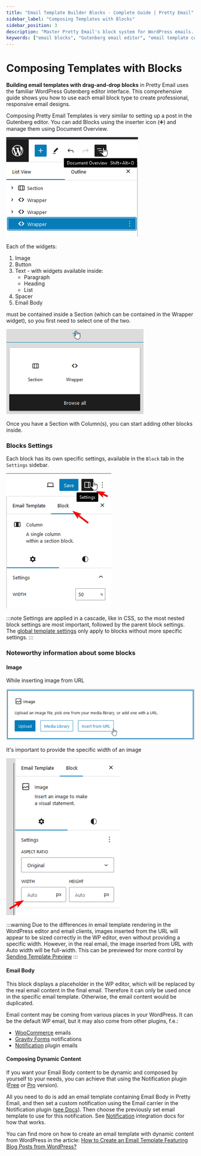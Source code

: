 ```yaml
---
title: "Email Template Builder Blocks - Complete Guide | Pretty Email"
sidebar_label: "Composing Templates with Blocks"
sidebar_position: 3
description: "Master Pretty Email's block system for WordPress emails. Add images, buttons, text, spacers, and dynamic content blocks to create responsive email templates."
keywords: ["email blocks", "Gutenberg email editor", "email template components", "drag and drop email builder", "WordPress email blocks", "email template elements"]
---
```


# Composing Templates with Blocks

**Building email templates with drag-and-drop blocks** in Pretty Email uses the familiar WordPress Gutenberg editor interface. This comprehensive guide shows you how to use each email block type to create professional, responsive email designs.

Composing Pretty Email Templates is very similar to setting up a post in the Gutenberg editor. You can add Blocks using the inserter icon (➕) and manage them using Document Overview.

![](../../assets/email-editor-document-outline-structure.png)

Each of the widgets:

1. Image
2. Button
3. Text - with widgets available inside:
   * Paragraph
   * Heading
   * List
4. Spacer
5. Email Body

must be contained inside a Section (which can be contained in the Wrapper widget), so you first need to select one of the two.

![](../../assets/email-block-section-wrapper-selection.png)

Once you have a Section with Column(s), you can start adding other blocks inside.

### Blocks Settings

Each block has its own specific settings, available in the `Block` tab in the `Settings` sidebar.

![](../../assets/email-block-settings-panel-access.png)

:::note
Settings are applied in a cascade, like in CSS, so the most nested block settings are most important, followed by the parent block settings. The [global template settings](global-template-settings/index.md) only apply to blocks without more specific settings.
:::

### Noteworthy information about some blocks

#### Image

While inserting image from URL

![](../../assets/email-image-block-upload-options.png)

It's important to provide the specific width of an image

![](../../assets/email-image-block-width-settings.png)

:::warning
Due to the differences in email template rendering in the WordPress editor and email clients, images inserted from the URL will appear to be sized correctly in the WP editor, even without providing a specific width.  However, in the real email, the image inserted from URL with Auto width will be full-width. This can be previewed for more control by [Sending Template Preview](creating-new-template.md#sending-template-preview)
:::

#### Email Body

This block displays a placeholder in the WP editor, which will be replaced by the real email content in the final email. Therefore it can only be used once in the specific email template. Otherwise, the email content would be duplicated.

Email content may be coming from various places in your WordPress. It can be the default WP email, but it may also come from other plugins, f.e.:

* [WooCommerce](../integrations/woocommerce.md) emails
* [Gravity Forms](../integrations/gravity-forms.md) notifications
* [Notification](../integrations/notification.md) plugin emails

#### Composing Dynamic Content

If you want your Email Body content to be dynamic and composed by yourself to your needs, you can achieve that using the Notification plugin ([Free](https://wordpress.org/plugins/notification/) or [Pro](https://bracketspace.com/downloads/notification-pro/) version).

All you need to do is add an email template containing Email Body in Pretty Email, and then set a custom notification using the Email carrier in the Notification plugin ([see Docs](https://docs.bracketspace.com/notification)). Then choose the previously set email template to use for this notification. See [Notification](../integrations/notification.md) integration docs for how that works.

You can find more on how to create an email template with dynamic content from WordPress in the article:
[How to Create an Email Template Featuring Blog Posts from WordPress?](https://bracketspace.com/blog/create-email-template-blog-with-pretty-email/)